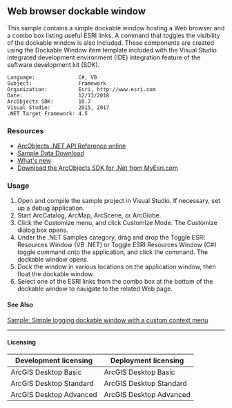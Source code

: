 ## Web browser dockable window

This sample contains a simple dockable window hosting a Web browser and a combo box listing useful ESRI links. A command that toggles the visibility of the dockable window is also included. These components are created using the Dockable Window item template included with the Visual Studio integrated development environment (IDE) integration feature of the software development kit (SDK).  


<!-- TODO: Fill this section below with metadata about this sample-->
```
Language:              C#, VB
Subject:               Framework
Organization:          Esri, http://www.esri.com
Date:                  12/13/2018
ArcObjects SDK:        10.7
Visual Studio:         2015, 2017
.NET Target Framework: 4.5
```

### Resources

* [ArcObjects .NET API Reference online](http://desktop.arcgis.com/en/arcobjects/latest/net/webframe.htm)  
* [Sample Data Download](../../releases)  
* [What's new](http://desktop.arcgis.com/en/arcobjects/latest/net/webframe.htm#91cabc68-2271-400a-8ff9-c7fb25108546.htm)  
* [Download the ArcObjects SDK for .Net from MyEsri.com](https://my.esri.com/)  

### Usage
1. Open and compile the sample project in Visual Studio. If necessary, set up a debug application.  
1. Start ArcCatalog, ArcMap, ArcScene, or ArcGlobe.   
1. Click the Customize menu, and click Customize Mode. The Customize dialog box opens.  
1. Under the .NET Samples category, drag and drop the Toggle ESRI Resources Window (VB .NET) or Toggle ESRI Resources Window (C#) toggle command onto the application, and click the command. The dockable window opens.   
1. Dock the window in various locations on the application window, then float the dockable window.  
1. Select one of the ESRI links from the combo box at the bottom of the dockable window to navigate to the related Web page.  







#### See Also  
[Sample: Simple logging dockable window with a custom context menu](../../../Net/Framework/SimpleLogWindow)  


---------------------------------

#### Licensing  
| Development licensing | Deployment licensing | 
| ------------- | ------------- | 
| ArcGIS Desktop Basic | ArcGIS Desktop Basic |  
| ArcGIS Desktop Standard | ArcGIS Desktop Standard |  
| ArcGIS Desktop Advanced | ArcGIS Desktop Advanced |  


